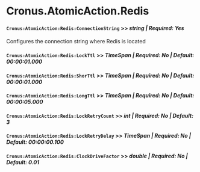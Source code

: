 # Cronus.AtomicAction.Redis

#### `Cronus:AtomicAction:Redis:ConnectionString` >> *string | Required: Yes*
Configures the connection string where Redis is located

#### `Cronus:AtomicAction:Redis:LockTtl` >> *TimeSpan | Required: No | Default: 00:00:01.000*

#### `Cronus:AtomicAction:Redis:ShorTtl` >> *TimeSpan | Required: No | Default: 00:00:01.000*

#### `Cronus:AtomicAction:Redis:LongTtl` >> *TimeSpan | Required: No | Default: 00:00:05.000*

#### `Cronus:AtomicAction:Redis:LockRetryCount` >> *int | Required: No | Default: 3*

#### `Cronus:AtomicAction:Redis:LockRetryDelay` >> *TimeSpan | Required: No | Default: 00:00:00.100*

#### `Cronus:AtomicAction:Redis:ClockDriveFactor` >> *double | Required: No | Default: 0.01*
